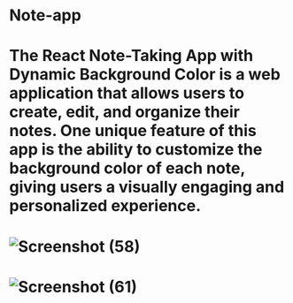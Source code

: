 # Note-app
# <p>The React Note-Taking App with Dynamic Background Color is a web application that allows users to create, edit, and organize their notes. One unique feature of this app is the ability to customize the background color of each note, giving users a visually engaging and personalized experience.</p>
# ![Screenshot (58)](https://github.com/ShwetaYadav224/Note-app/assets/143342643/fed9917b-6fe6-42f0-b5f7-a79fd17d057d)
# ![Screenshot (61)](https://github.com/ShwetaYadav224/Note-app/assets/143342643/f113476b-94c9-46d4-a9c9-5ea82812d7cc)

